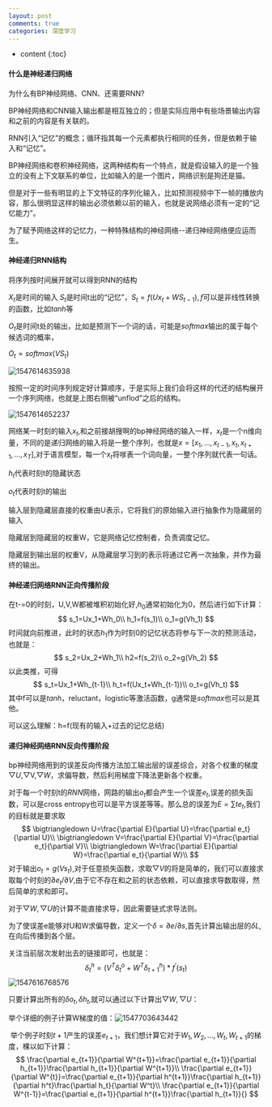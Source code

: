 ```yaml
---
layout: post
comments: true
categories: 深度学习
---
```

<script type="text/x-mathjax-config">
  MathJax.Hub.Config({
    tex2jax: {
      skipTags: ['script', 'noscript', 'style', 'textarea', 'pre'],
      inlineMath: [['$','$']]
    }
  });
</script>
<script src='https://cdnjs.cloudflare.com/ajax/libs/mathjax/2.7.5/latest.js?config=TeX-MML-AM_CHTML' async></script>

* content
{:toc}
#### 什么是神经递归网络

为什么有BP神经网络、CNN、还需要RNN?

​	BP神经网络和CNN输入输出都是相互独立的；但是实际应用中有些场景输出内容和之前的内容是有关联的。

​	RNN引入“记忆”的概念；循环指其每一个元素都执行相同的任务，但是依赖于输入和“记忆”。



BP神经网络和卷积神经网络，这两种结构有一个特点，就是假设输入的是一个独立的没有上下文联系的单位，比如输入的是一个图片，网络识别是狗还是猫。

但是对于一些有明显的上下文特征的序列化输入，比如预测视频中下一帧的播放内容，那么很明显这样的输出必须依赖以前的输入，也就是说网络必须有一定的“记忆能力”。

为了赋予网络这样的记忆力，一种特殊结构的神经网络--递归神经网络便应运而生。

#### 神经递归RNN结构

将序列按时间展开就可以得到RNN的结构

$X_t$是时间的输入
$S_t$是时间t出的“记忆”，$S_t=f(Ux_t+WS_{t-1}),f$可以是非线性转换的函数，比如$tanh​$等

$O_t$是时间t处的输出，比如是预测下一个词的话，可能是$softmax$输出的属于每个候选词的概率，

$O_t=softmax(VS_t)​$

![1547614635938](C:\Users\Fred\AppData\Roaming\Typora\typora-user-images\1547614635938.png)

按照一定的时间序列规定好计算顺序，于是实际上我们会将这样的代还的结构展开一个序列网络，也就是上图右侧被“unflod”之后的结构。

![1547614652237](C:\Users\Fred\AppData\Roaming\Typora\typora-user-images\1547614652237.png)

网络某一时刻的输入$x_t$,和之前接胡搜啊的bp神经网络的输入一样，$x_t$是一个n维向量，不同的是递归网络的输入将是一整个序列，也就是$x=[x_1,...,x_{t-1},x_t,x_{t+1},...,x_T]$,对于语言模型，每一个$x_t​$将嗲表一个词向量，一整个序列就代表一句话。

$h_t​$代表时刻t的隐藏状态

$o_t​$代表时刻t的输出

输入层到隐藏层直接的权重由U表示，它将我们的原始输入进行抽象作为隐藏层的输入

隐藏层到隐藏层的权重W，它是网络记忆控制者，负责调度记忆。

隐藏层到输出层的权重V，从隐藏层学习到的表示将通过它再一次抽象，并作为最终的输出。

#### 神经递归网络RNN正向传播阶段

在t-=0的时刻，U,V,W都被堆积初始化好,$h_0​$通常初始化为0，然后进行如下计算：
$$
s_1=Ux_1+Wh_0\\
h_1=f(s_1)\\
o_1=g(Vh_1)
$$
时间就向前推进，此时的状态$h_1​$作为时刻0的记忆状态将参与下一次的预测活动，也就是：
$$
s_2=Ux_2+Wh_1\\
h2=f(s_2)\\
o_2=g(Vh_2)
$$
以此类推，可得
$$
s_t=Ux_1+Wh_{t-1}\\
h_t=f(Ux_t+Wh_{t-1})\\
o_t=g(Vh_t)
$$
其中f可以是$tanh$，reluctant，logistic等激活函数，g通常是$softmax​$也可以是其他。

可以这么理解：h=f(现有的输入+过去的记忆总结)

#### 递归神经网络RNN反向传播阶段

bp神经网络用到的误差反向传播方法加工输出层的误差综合，对各个权重的梯度$\bigtriangledown U​$,$\bigtriangledown ​$V,$\bigtriangledown W​$，求偏导数，然后利用梯度下降法更新各个权重。

对于每一个时刻t的$RNN$网络，网路的输出$o_t$都会产生一个误差$e_t$,误差的损失函数，可以是cross entropy也可以是平方误差等等。那么总的误差为$E=\sum te_t​$,我们的目标就是要求取
$$
\bigtriangledown U=\frac{\partial E}{\partial U}=\frac{\partial e_t}{\partial U}\\
\bigtriangledown V=\frac{\partial E}{\partial V}=\frac{\partial e_t}{\partial V}\\
\bigtriangledown W=\frac{\partial E}{\partial W}=\frac{\partial e_t}{\partial W}\\
$$
对于输出$o_t=g(Vs_t)$,对于任意损失函数，求取$\bigtriangledown V$的将是简单的，我们可以直接求取每个时刻的$\partial e_t/\partial V​$,由于它不存在和之前的状态依赖，可以直接求导数取得，然后简单的求和即可。

对于$\bigtriangledown W,\bigtriangledown U​$的计算不能直接求导，因此需要链式求导法则。

为了使误差e能够对U和W求偏导数，定义一个$\delta=\partial e/\partial s$,首先计算出输出层的$\delta L​$,在向后传播到各个层。

关注当前层次发射出去的链接即可，也就是：
$$
\delta_t^h=(V^T\delta_t^o+W^T\delta_{t+1}^h)*f^{'}(s_t)
$$
![1547616768576](C:\Users\Fred\AppData\Roaming\Typora\typora-user-images\1547616768576.png)

只要计算出所有的$\delta o_t,\delta h_t​$,就可以通过以下计算出$\bigtriangledown W,\bigtriangledown U​$：

举个详细的例子计算W梯度的值：![1547703643442](../AppData/Roaming/Typora/typora-user-images/1547703643442.png)

​	举个例子时刻$t+1​$产生的误差$e_{t+1}​$，我们想计算它对于$W_1,W_2,...,W_t,W_{t+1}​$的梯度，棵以如下计算：
$$
\frac{\partial e_{t+1}}{\partial W^{t+1}}=\frac{\partial e_{t+1}}{\partial h_{t+1}}\frac{\partial h_{t+1}}{\partial W^{t+1}}\\
\frac{\partial e_{t+1}}{\partial W^{t}}=\frac{\partial e_{t+1}}{\partial h^{t+1}}\frac{\partial h_{t+1}}{\partial h^t}\frac{\partial h_t}{\partial W^t}\\
\frac{\partial e_{t+1}}{\partial W^{t-1}}=\frac{\partial e_{t+1}}{\partial h^{t+1}}\frac{\partial h_{t+1}}{}
$$





















